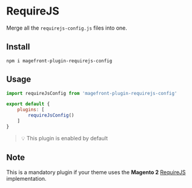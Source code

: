 # RequireJS

Merge all the `requirejs-config.js` files into one.

## Install

    npm i magefront-plugin-requirejs-config

## Usage

```js
import requireJsConfig from 'magefront-plugin-requirejs-config'

export default {
    plugins: [
        requireJsConfig()
    ]
}
```

> 💡 This plugin is enabled by default

## Note

This is a mandatory plugin if your theme uses the **Magento 2** [RequireJS](https://developer.adobe.com/commerce/frontend-core/javascript/requirejs/) implementation.
